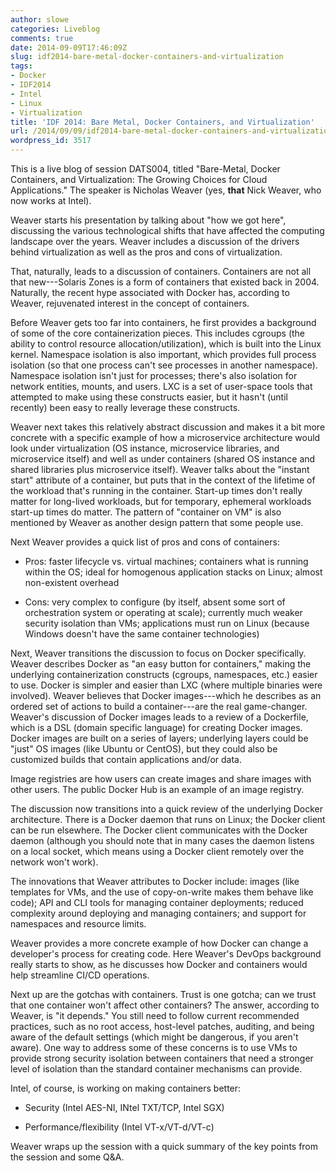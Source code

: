 ```yaml
---
author: slowe
categories: Liveblog
comments: true
date: 2014-09-09T17:46:09Z
slug: idf2014-bare-metal-docker-containers-and-virtualization
tags:
- Docker
- IDF2014
- Intel
- Linux
- Virtualization
title: 'IDF 2014: Bare Metal, Docker Containers, and Virtualization'
url: /2014/09/09/idf2014-bare-metal-docker-containers-and-virtualization/
wordpress_id: 3517
---
```


This is a live blog of session DATS004, titled "Bare-Metal, Docker Containers, and Virtualization: The Growing Choices for Cloud Applications." The speaker is Nicholas Weaver (yes, **that** Nick Weaver, who now works at Intel).

Weaver starts his presentation by talking about "how we got here", discussing the various technological shifts that have affected the computing landscape over the years. Weaver includes a discussion of the drivers behind virtualization as well as the pros and cons of virtualization.

That, naturally, leads to a discussion of containers. Containers are not all that new---Solaris Zones is a form of containers that existed back in 2004. Naturally, the recent hype associated with Docker has, according to Weaver, rejuvenated interest in the concept of containers.

Before Weaver gets too far into containers, he first provides a background of some of the core containerization pieces. This includes cgroups (the ability to control resource allocation/utilization), which is built into the Linux kernel. Namespace isolation is also important, which provides full process isolation (so that one process can't see processes in another namespace). Namespace isolation isn't just for processes; there's also isolation for network entities, mounts, and users. LXC is a set of user-space tools that attempted to make using these constructs easier, but it hasn't (until recently) been easy to really leverage these constructs.

Weaver next takes this relatively abstract discussion and makes it a bit more concrete with a specific example of how a microservice architecture would look under virtualization (OS instance, microservice libraries, and microservice itself) and well as under containers (shared OS instance and shared libraries plus microservice itself). Weaver talks about the "instant start" attribute of a container, but puts that in the context of the lifetime of the workload that's running in the container. Start-up times don't really matter for long-lived workloads, but for temporary, ephemeral workloads start-up times do matter. The pattern of "container on VM" is also mentioned by Weaver as another design pattern that some people use.

Next Weaver provides a quick list of pros and cons of containers:

* Pros: faster lifecycle vs. virtual machines; containers what is running within the OS; ideal for homogenous application stacks on Linux; almost non-existent overhead

* Cons: very complex to configure (by itself, absent some sort of orchestration system or operating at scale); currently much weaker security isolation than VMs; applications must run on Linux (because Windows doesn't have the same container technologies)

Next, Weaver transitions the discussion to focus on Docker specifically. Weaver describes Docker as "an easy button for containers," making the underlying containerization constructs (cgroups, namespaces, etc.) easier to use. Docker is simpler and easier than LXC (where multiple binaries were involved). Weaver believes that Docker images---which he describes as an ordered set of actions to build a container---are the real game-changer. Weaver's discussion of Docker images leads to a review of a Dockerfile, which is a DSL (domain specific language) for creating Docker images. Docker images are built on a series of layers; underlying layers could be "just" OS images (like Ubuntu or CentOS), but they could also be customized builds that contain applications and/or data.

Image registries are how users can create images and share images with other users. The public Docker Hub is an example of an image registry.

The discussion now transitions into a quick review of the underlying Docker architecture. There is a Docker daemon that runs on Linux; the Docker client can be run elsewhere. The Docker client communicates with the Docker daemon (although you should note that in many cases the daemon listens on a local socket, which means using a Docker client remotely over the network won't work).

The innovations that Weaver attributes to Docker include: images (like templates for VMs, and the use of copy-on-write makes them behave like code); API and CLI tools for managing container deployments; reduced complexity around deploying and managing containers; and support for namespaces and resource limits.

Weaver provides a more concrete example of how Docker can change a developer's process for creating code. Here Weaver's DevOps background really starts to show, as he discusses how Docker and containers would help streamline CI/CD operations.

Next up are the gotchas with containers. Trust is one gotcha; can we trust that one container won't affect other containers? The answer, according to Weaver, is "it depends." You still need to follow current recommended practices, such as no root access, host-level patches, auditing, and being aware of the default settings (which might be dangerous, if you aren't aware). One way to address some of these concerns is to use VMs to provide strong security isolation between containers that need a stronger level of isolation than the standard container mechanisms can provide.

Intel, of course, is working on making containers better:

* Security (Intel AES-NI, INtel TXT/TCP, Intel SGX)

* Performance/flexibility (Intel VT-x/VT-d/VT-c)

Weaver wraps up the session with a quick summary of the key points from the session and some Q&A.

